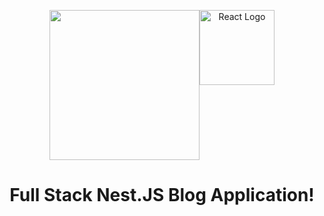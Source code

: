 <p align="center" style="display:flex;justify-content:center; width:100%;">
    <img src="https://download.logo.wine/logo/React_(web_framework)/React_(web_framework)-Logo.wine.png"  width="240"> 
    <img src="https://nestjs.com/img/logo-small.svg" width="120" alt="React Logo">
</p>

[circleci-image]: https://img.shields.io/circleci/build/github/nestjs/nest/master?token=abc123def456

[circleci-url]: https://circleci.com/gh/nestjs/nest

<h1 align="center">
    Full Stack Nest.JS Blog Application!
</h1>